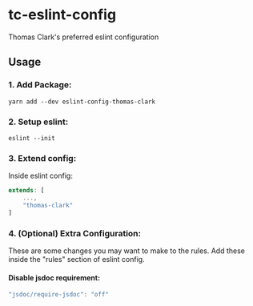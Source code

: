 # tc-eslint-config

Thomas Clark's preferred eslint configuration

## Usage

### 1. Add Package:

`yarn add --dev eslint-config-thomas-clark`

### 2. Setup eslint:

`eslint --init`

### 3. Extend config:

Inside eslint config:

```javascript
extends: [
	...,
	"thomas-clark"
]
```

### 4. (Optional) Extra Configuration:

These are some changes you may want to make to the rules. Add these inside the "rules" section of eslint config.

#### Disable jsdoc requirement:

```javascript
"jsdoc/require-jsdoc": "off"
```
